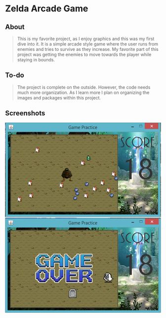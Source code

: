 # Zelda Arcade Game

## About
> This is my favorite project, as I enjoy graphics and this was my first dive into it.  It is a simple arcade
style game where the user runs from enemies and tries to survive as they increase.  My favorite part of this
project was getting the enemies to move towards the player while staying in bounds.

## To-do
> The project is complete on the outside.  However, the code needs much more organization.  As I learn more 
I plan on organizing the images and packages within this project.

## Screenshots
![alt tag](https://github.com/NicholasWojcik/Zelda_Arcade-repository/blob/master/ZAscreenone.png?raw=true)
![alt tag](https://github.com/NicholasWojcik/Zelda_Arcade-repository/blob/master/ZAscreenwto.png?raw=true)